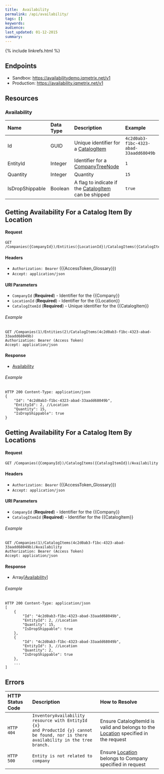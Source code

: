 ```yaml
---
title:  Availability
permalink: /api/availability/
tags: []
keywords: 
audience: 
last_updated: 01-12-2015
summary: 
---
```


{% include linkrefs.html %}

## Endpoints

* Sandbox: https://availabilitydemo.iqmetrix.net/v1
* Production: https://availability.iqmetrix.net/v1

## Resources

### Availability

| Name | Data Type | Description | Example |
|:-----|:----------|:------------|:--------|
| Id | GUID | Unique identifier for a [CatalogItem](/api/catalog/#catalogitem) | `4c2d0ab3-f1bc-4323-abad-33aadd68049b` |
| EntityId | Integer | Identifier for a [CompanyTreeNode](/api/company-tree/#companytreenode) | `1` |
| Quantity | Integer | Quantity | `15` |
| IsDropShippable | Boolean | A flag to indicate if the [CatalogItem](/api/catalog/#catalogitem) can be shipped | `true` |

## Getting Availability For a Catalog Item By Location

#### Request

    GET /Companies({CompanyId})/Entities({LocationId})/CatalogItems({CatalogItemId})
    
#### Headers

* `Authorization: Bearer` ({{AccessToken_Glossary}})
* `Accept: application/json`

#### URI Parameters

* `CompanyId` (**Required**) - Identifier for the {{Company}}
* `LocationId` (**Required**) - Identifier for the {{Location}}
* `CatalogItemId` (**Required**) - Unique identifier for the {{CatalogItem}}

###### Example

    GET /Companies(1)/Entities(2)/CatalogItems(4c2d0ab3-f1bc-4323-abad-33aadd68049b)
    Authorization: Bearer (Access Token)
    Accept: application/json

#### Response

* [Availability](#availability) 

###### Example

    HTTP 200 Content-Type: application/json
    {
        "Id": "4c2d0ab3-f1bc-4323-abad-33aadd68049b",
        "EntityId": 2, //Location
        "Quantity": 15,
        "IsDropShippable": true
    }

## Getting Availability For a Catalog Item By Locations

#### Request

    GET /Companies({CompanyId})/CatalogItems({CatalogItemId})/Availability
    
#### Headers

* `Authorization: Bearer` ({{AccessToken_Glossary}})
* `Accept: application/json`

#### URI Parameters

* `CompanyId` (**Required**) - Identifier for the {{Company}}
* `CatalogItemId` (**Required**) - Identifier for the {{CatalogItem}}

###### Example

    GET /Companies(1)/CatalogItems(4c2d0ab3-f1bc-4323-abad-33aadd68049b)/Availability
    Authorization: Bearer (Access Token)
    Accept: application/json

#### Response

* Array[[Availability](#availability)] 

###### Example

    HTTP 200 Content-Type: application/json
    [
        {
            "Id": "4c2d0ab3-f1bc-4323-abad-33aadd68049b",
            "EntityId": 2, //Location
            "Quantity": 15,
            "IsDropShippable": true
        },
        {
            "Id": "4c2d0ab3-f1bc-4323-abad-33aadd68049b",
            "EntityId": 3, //Location
            "Quantity": 2,
            "IsDropShippable": true
        },
        ...
    ]

## Errors

| HTTP Status Code | Description | How to Resolve |
|:-----------------|:------------|:---------------|
| `HTTP 404` | `InventoryAvailability resource with EntityId {x}` <br/> `and ProductId {y} cannot be found, nor is there`<br> `availability in the tree branch.` | Ensure CatalogItemId is valid and belongs to the [Location](/api/company-tree/#location) specified in the request |
| `HTTP 500` | `Entity is not related to company` | Ensure [Location](/api/company-tree/#location) belongs to Company specified in request |